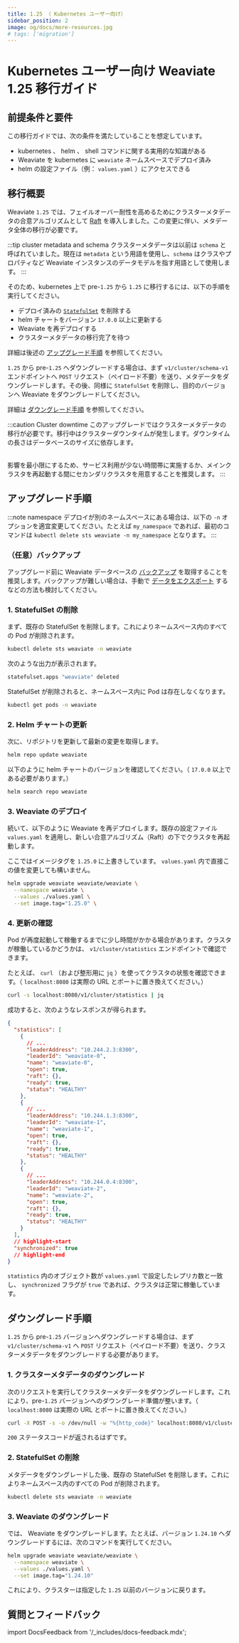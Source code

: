 ```yaml
---
title: 1.25 （ Kubernetes ユーザー向け）
sidebar_position: 2
image: og/docs/more-resources.jpg
# tags: ['migration']
---
```


# Kubernetes ユーザー向け Weaviate 1.25 移行ガイド

## 前提条件と要件

この移行ガイドでは、次の条件を満たしていることを想定しています。

-  kubernetes 、 helm 、 shell コマンドに関する実用的な知識がある  
-  Weaviate を kubernetes に `weaviate` ネームスペースでデプロイ済み  
-  helm の設定ファイル（例： `values.yaml` ）にアクセスできる  

## 移行概要

Weaviate `1.25` では、フェイルオーバー耐性を高めるためにクラスターメタデータの合意アルゴリズムとして [Raft](https://raft.github.io/) を導入しました。この変更に伴い、メタデータ全体の移行が必要です。

:::tip cluster metadata and schema
クラスターメタデータは以前は `schema` と呼ばれていました。現在は `metadata` という用語を使用し、`schema` はクラスやプロパティなど Weaviate インスタンスのデータモデルを指す用語として使用します。
:::

そのため、kubernetes 上で pre-`1.25` から `1.25` に移行するには、以下の手順を実行してください。

- デプロイ済みの [`StatefulSet`](https://kubernetes.io/docs/concepts/workloads/controllers/statefulset/) を削除する  
- helm チャートをバージョン `17.0.0` 以上に更新する  
- Weaviate を再デプロイする  
- クラスターメタデータの移行完了を待つ  

詳細は後述の [アップグレード手順](#upgrade-instructions) を参照してください。

`1.25` から pre-`1.25` へダウングレードする場合は、まず `v1/cluster/schema-v1` エンドポイントへ `POST` リクエスト（ペイロード不要）を送り、メタデータをダウングレードします。その後、同様に `StatefulSet` を削除し、目的のバージョンへ Weaviate をダウングレードしてください。

詳細は [ダウングレード手順](#downgrade-instructions) を参照してください。

:::caution Cluster downtime
このアップグレードではクラスターメタデータの移行が必要です。移行中はクラスターダウンタイムが発生します。ダウンタイムの長さはデータベースのサイズに依存します。  
<br/>

影響を最小限にするため、サービス利用が少ない時間帯に実施するか、メインクラスタを再起動する間にセカンダリクラスタを用意することを推奨します。
:::

## アップグレード手順

:::note namespace
デプロイが別のネームスペースにある場合は、以下の `-n` オプションを適宜変更してください。たとえば `my_namespace` であれば、最初のコマンドは `kubectl delete sts weaviate -n my_namespace` となります。
:::

### （任意）バックアップ

アップグレード前に Weaviate データベースの [バックアップ](/deploy/configuration/backups.md) を取得することを推奨します。バックアップが難しい場合は、手動で [データをエクスポート](/weaviate/manage-collections/migrate.mdx) するなどの方法も検討してください。

### 1. StatefulSet の削除

まず、既存の StatefulSet を削除します。これによりネームスペース内のすべての Pod が削除されます。

```bash
kubectl delete sts weaviate -n weaviate
```

次のような出力が表示されます。

```bash
statefulset.apps "weaviate" deleted
```

StatefulSet が削除されると、ネームスペース内に Pod は存在しなくなります。

```bash
kubectl get pods -n weaviate
```

### 2. Helm チャートの更新

次に、リポジトリを更新して最新の変更を取得します。

```bash
helm repo update weaviate
```

以下のように helm チャートのバージョンを確認してください。（ `17.0.0` 以上である必要があります。）

```bash
helm search repo weaviate
```

### 3. Weaviate のデプロイ

続いて、以下のように Weaviate を再デプロイします。既存の設定ファイル `values.yaml` を適用し、新しい合意アルゴリズム（Raft）の下でクラスタを再起動します。

ここではイメージタグを `1.25.0` に上書きしています。 `values.yaml` 内で直接この値を変更しても構いません。

```bash
helm upgrade weaviate weaviate/weaviate \
  --namespace weaviate \
  --values ./values.yaml \
  --set image.tag="1.25.0" \
```

### 4. 更新の確認

Pod が再度起動して稼働するまでに少し時間がかかる場合があります。クラスタが稼働しているかどうかは、 `v1/cluster/statistics` エンドポイントで確認できます。

たとえば、 `curl` （および整形用に `jq` ）を使ってクラスタの状態を確認できます。（ `localhost:8080` は実際の URL とポートに置き換えてください。）

```bash
curl -s localhost:8080/v1/cluster/statistics | jq
```

成功すると、次のようなレスポンスが得られます。

```json
{
  "statistics": [
    {
      // ...
      "leaderAddress": "10.244.2.3:8300",
      "leaderId": "weaviate-0",
      "name": "weaviate-0",
      "open": true,
      "raft": {},
      "ready": true,
      "status": "HEALTHY"
    },
    {
      // ...
      "leaderAddress": "10.244.1.3:8300",
      "leaderId": "weaviate-1",
      "name": "weaviate-1",
      "open": true,
      "raft": {},
      "ready": true,
      "status": "HEALTHY"
    },
    {
      // ...
      "leaderAddress": "10.244.0.4:8300",
      "leaderId": "weaviate-2",
      "name": "weaviate-2",
      "open": true,
      "raft": {},
      "ready": true,
      "status": "HEALTHY"
    }
  ],
  // highlight-start
  "synchronized": true
  // highlight-end
}
```

`statistics` 内のオブジェクト数が `values.yaml` で設定したレプリカ数と一致し、 `synchronized` フラグが `true` であれば、クラスタは正常に稼働しています。

## ダウングレード手順

`1.25` から pre-`1.25` バージョンへダウングレードする場合は、まず `v1/cluster/schema-v1` へ `POST` リクエスト（ペイロード不要）を送り、クラスターメタデータをダウングレードする必要があります。

### 1. クラスターメタデータのダウングレード

次のリクエストを実行してクラスターメタデータをダウングレードします。これにより、pre-`1.25` バージョンへのダウングレード準備が整います。（ `localhost:8080` は実際の URL とポートに置き換えてください。）

```bash
curl -X POST -s -o /dev/null -w "%{http_code}" localhost:8080/v1/cluster/schema-v1
```

`200` ステータスコードが返されるはずです。

### 2. StatefulSet の削除

メタデータをダウングレードした後、既存の StatefulSet を削除します。これによりネームスペース内のすべての Pod が削除されます。

```bash
kubectl delete sts weaviate -n weaviate
```

### 3. Weaviate のダウングレード

では、 Weaviate をダウングレードします。たとえば、バージョン `1.24.10` へダウングレードするには、次のコマンドを実行してください。

```bash
helm upgrade weaviate weaviate/weaviate \
  --namespace weaviate \
  --values ./values.yaml \
  --set image.tag="1.24.10"
```

これにより、クラスターは指定した `1.25` 以前のバージョンに戻ります。

## 質問とフィードバック

import DocsFeedback from '/_includes/docs-feedback.mdx';

<DocsFeedback/>

